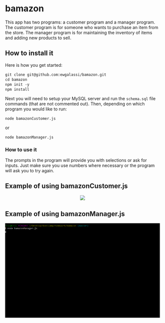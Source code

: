 # bamazon

This app has two programs: a customer program and a manager program.  The customer program is for someone who wants to purchase an item from the store.  The manager program is for maintaining the inventory of items and adding new products to sell.

## How to install it
Here is how you get started:
```
git clone git@github.com:ewgalassi/bamazon.git
cd bamazon
npm init -y
npm install
```

Next you will need to setup your MySQL server and run the ```schema.sql``` file commands (that are not commented out).
Then, depending on which program you would like to run:
```
node bamazonCustomer.js
```
or
```
node bamazonManager.js
```

### How to use it
The prompts in the program will provide you with selections or ask for inputs.  Just make sure you use numbers where necessary or the program will ask you to try again.

## Example of using bamazonCustomer.js
<p align='center'>
<img width='600' src='images/customer.gif'>
</p>

## Example of using bamazonManager.js
<p align='center'>
<img width='600' src='assets/manager.gif'>
</p>
